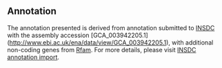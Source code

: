 
Annotation
----------

The annotation presented is derived from annotation submitted to
[INSDC](http://www.insdc.org) with the assembly accession [GCA\_003942205.1]
(http://www.ebi.ac.uk/ena/data/view/GCA_003942205.1),
with additional non-coding genes from
[Rfam](http://rfam.xfam.org/). For more details, please visit [INSDC
annotation import](http://ensemblgenomes.org/info/data/insdc_annotation).
